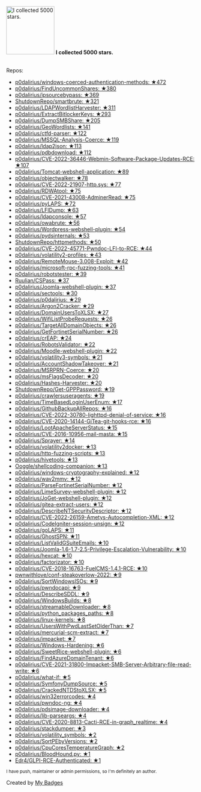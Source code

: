<img src="https://github.com/my-badges/my-badges/blob/master/src/all-badges/stars/stars-5000.png?raw=true" alt="I collected 5000 stars." title="I collected 5000 stars." width="128">
<strong>I collected 5000 stars.</strong>
<br><br>

Repos:

* <a href="https://github.com/p0dalirius/windows-coerced-authentication-methods">p0dalirius/windows-coerced-authentication-methods: ★472</a>
* <a href="https://github.com/p0dalirius/FindUncommonShares">p0dalirius/FindUncommonShares: ★380</a>
* <a href="https://github.com/p0dalirius/ipsourcebypass">p0dalirius/ipsourcebypass: ★369</a>
* <a href="https://github.com/ShutdownRepo/smartbrute">ShutdownRepo/smartbrute: ★321</a>
* <a href="https://github.com/p0dalirius/LDAPWordlistHarvester">p0dalirius/LDAPWordlistHarvester: ★311</a>
* <a href="https://github.com/p0dalirius/ExtractBitlockerKeys">p0dalirius/ExtractBitlockerKeys: ★293</a>
* <a href="https://github.com/p0dalirius/DumpSMBShare">p0dalirius/DumpSMBShare: ★205</a>
* <a href="https://github.com/p0dalirius/GeoWordlists">p0dalirius/GeoWordlists: ★141</a>
* <a href="https://github.com/p0dalirius/ctfd-parser">p0dalirius/ctfd-parser: ★122</a>
* <a href="https://github.com/p0dalirius/MSSQL-Analysis-Coerce">p0dalirius/MSSQL-Analysis-Coerce: ★119</a>
* <a href="https://github.com/p0dalirius/ldap2json">p0dalirius/ldap2json: ★113</a>
* <a href="https://github.com/p0dalirius/pdbdownload">p0dalirius/pdbdownload: ★112</a>
* <a href="https://github.com/p0dalirius/CVE-2022-36446-Webmin-Software-Package-Updates-RCE">p0dalirius/CVE-2022-36446-Webmin-Software-Package-Updates-RCE: ★107</a>
* <a href="https://github.com/p0dalirius/Tomcat-webshell-application">p0dalirius/Tomcat-webshell-application: ★89</a>
* <a href="https://github.com/p0dalirius/objectwalker">p0dalirius/objectwalker: ★78</a>
* <a href="https://github.com/p0dalirius/CVE-2022-21907-http.sys">p0dalirius/CVE-2022-21907-http.sys: ★77</a>
* <a href="https://github.com/p0dalirius/RDWAtool">p0dalirius/RDWAtool: ★75</a>
* <a href="https://github.com/p0dalirius/CVE-2021-43008-AdminerRead">p0dalirius/CVE-2021-43008-AdminerRead: ★75</a>
* <a href="https://github.com/p0dalirius/pyLAPS">p0dalirius/pyLAPS: ★72</a>
* <a href="https://github.com/p0dalirius/LFIDump">p0dalirius/LFIDump: ★63</a>
* <a href="https://github.com/p0dalirius/ldapconsole">p0dalirius/ldapconsole: ★57</a>
* <a href="https://github.com/p0dalirius/owabrute">p0dalirius/owabrute: ★56</a>
* <a href="https://github.com/p0dalirius/Wordpress-webshell-plugin">p0dalirius/Wordpress-webshell-plugin: ★54</a>
* <a href="https://github.com/p0dalirius/pydsinternals">p0dalirius/pydsinternals: ★53</a>
* <a href="https://github.com/ShutdownRepo/httpmethods">ShutdownRepo/httpmethods: ★50</a>
* <a href="https://github.com/p0dalirius/CVE-2022-45771-Pwndoc-LFI-to-RCE">p0dalirius/CVE-2022-45771-Pwndoc-LFI-to-RCE: ★44</a>
* <a href="https://github.com/p0dalirius/volatility2-profiles">p0dalirius/volatility2-profiles: ★43</a>
* <a href="https://github.com/p0dalirius/RemoteMouse-3.008-Exploit">p0dalirius/RemoteMouse-3.008-Exploit: ★42</a>
* <a href="https://github.com/p0dalirius/microsoft-rpc-fuzzing-tools">p0dalirius/microsoft-rpc-fuzzing-tools: ★41</a>
* <a href="https://github.com/p0dalirius/robotstester">p0dalirius/robotstester: ★39</a>
* <a href="https://github.com/Ruulian/CSPass">Ruulian/CSPass: ★37</a>
* <a href="https://github.com/p0dalirius/Joomla-webshell-plugin">p0dalirius/Joomla-webshell-plugin: ★37</a>
* <a href="https://github.com/p0dalirius/sectools">p0dalirius/sectools: ★30</a>
* <a href="https://github.com/p0dalirius/p0dalirius">p0dalirius/p0dalirius: ★29</a>
* <a href="https://github.com/p0dalirius/Argon2Cracker">p0dalirius/Argon2Cracker: ★29</a>
* <a href="https://github.com/p0dalirius/DomainUsersToXLSX">p0dalirius/DomainUsersToXLSX: ★27</a>
* <a href="https://github.com/p0dalirius/WifiListProbeRequests">p0dalirius/WifiListProbeRequests: ★26</a>
* <a href="https://github.com/p0dalirius/TargetAllDomainObjects">p0dalirius/TargetAllDomainObjects: ★26</a>
* <a href="https://github.com/p0dalirius/GetFortinetSerialNumber">p0dalirius/GetFortinetSerialNumber: ★26</a>
* <a href="https://github.com/p0dalirius/crEAP">p0dalirius/crEAP: ★24</a>
* <a href="https://github.com/p0dalirius/RobotsValidator">p0dalirius/RobotsValidator: ★22</a>
* <a href="https://github.com/p0dalirius/Moodle-webshell-plugin">p0dalirius/Moodle-webshell-plugin: ★22</a>
* <a href="https://github.com/p0dalirius/volatility3-symbols">p0dalirius/volatility3-symbols: ★21</a>
* <a href="https://github.com/p0dalirius/AccountShadowTakeover">p0dalirius/AccountShadowTakeover: ★21</a>
* <a href="https://github.com/p0dalirius/MSRPRN-Coerce">p0dalirius/MSRPRN-Coerce: ★20</a>
* <a href="https://github.com/p0dalirius/msFlagsDecoder">p0dalirius/msFlagsDecoder: ★20</a>
* <a href="https://github.com/p0dalirius/Hashes-Harvester">p0dalirius/Hashes-Harvester: ★20</a>
* <a href="https://github.com/ShutdownRepo/Get-GPPPassword">ShutdownRepo/Get-GPPPassword: ★19</a>
* <a href="https://github.com/p0dalirius/crawlersuseragents">p0dalirius/crawlersuseragents: ★19</a>
* <a href="https://github.com/p0dalirius/TimeBasedLoginUserEnum">p0dalirius/TimeBasedLoginUserEnum: ★17</a>
* <a href="https://github.com/p0dalirius/GithubBackupAllRepos">p0dalirius/GithubBackupAllRepos: ★16</a>
* <a href="https://github.com/p0dalirius/CVE-2022-30780-lighttpd-denial-of-service">p0dalirius/CVE-2022-30780-lighttpd-denial-of-service: ★16</a>
* <a href="https://github.com/p0dalirius/CVE-2020-14144-GiTea-git-hooks-rce">p0dalirius/CVE-2020-14144-GiTea-git-hooks-rce: ★16</a>
* <a href="https://github.com/p0dalirius/LootApacheServerStatus">p0dalirius/LootApacheServerStatus: ★15</a>
* <a href="https://github.com/p0dalirius/CVE-2016-10956-mail-masta">p0dalirius/CVE-2016-10956-mail-masta: ★15</a>
* <a href="https://github.com/p0dalirius/Sprayer">p0dalirius/Sprayer: ★14</a>
* <a href="https://github.com/p0dalirius/volatility2docker">p0dalirius/volatility2docker: ★13</a>
* <a href="https://github.com/p0dalirius/http-fuzzing-scripts">p0dalirius/http-fuzzing-scripts: ★13</a>
* <a href="https://github.com/p0dalirius/hivetools">p0dalirius/hivetools: ★13</a>
* <a href="https://github.com/Ooggle/shellcoding-companion">Ooggle/shellcoding-companion: ★13</a>
* <a href="https://github.com/p0dalirius/windows-cryptography-explained">p0dalirius/windows-cryptography-explained: ★12</a>
* <a href="https://github.com/p0dalirius/wav2mmv">p0dalirius/wav2mmv: ★12</a>
* <a href="https://github.com/p0dalirius/ParseFortinetSerialNumber">p0dalirius/ParseFortinetSerialNumber: ★12</a>
* <a href="https://github.com/p0dalirius/LimeSurvey-webshell-plugin">p0dalirius/LimeSurvey-webshell-plugin: ★12</a>
* <a href="https://github.com/p0dalirius/JoGet-webshell-plugin">p0dalirius/JoGet-webshell-plugin: ★12</a>
* <a href="https://github.com/p0dalirius/gitea-extract-users">p0dalirius/gitea-extract-users: ★12</a>
* <a href="https://github.com/p0dalirius/DescribeNTSecurityDescriptor">p0dalirius/DescribeNTSecurityDescriptor: ★12</a>
* <a href="https://github.com/p0dalirius/CVE-2022-26159-Ametys-Autocompletion-XML">p0dalirius/CVE-2022-26159-Ametys-Autocompletion-XML: ★12</a>
* <a href="https://github.com/p0dalirius/CodeIgniter-session-unsign">p0dalirius/CodeIgniter-session-unsign: ★12</a>
* <a href="https://github.com/p0dalirius/goLAPS">p0dalirius/goLAPS: ★11</a>
* <a href="https://github.com/p0dalirius/GhostSPN">p0dalirius/GhostSPN: ★11</a>
* <a href="https://github.com/p0dalirius/ListValidGSuiteEmails">p0dalirius/ListValidGSuiteEmails: ★10</a>
* <a href="https://github.com/p0dalirius/Joomla-1.6-1.7-2.5-Privilege-Escalation-Vulnerability">p0dalirius/Joomla-1.6-1.7-2.5-Privilege-Escalation-Vulnerability: ★10</a>
* <a href="https://github.com/p0dalirius/hexcat">p0dalirius/hexcat: ★10</a>
* <a href="https://github.com/p0dalirius/factorizator">p0dalirius/factorizator: ★10</a>
* <a href="https://github.com/p0dalirius/CVE-2018-16763-FuelCMS-1.4.1-RCE">p0dalirius/CVE-2018-16763-FuelCMS-1.4.1-RCE: ★10</a>
* <a href="https://github.com/pwnwithlove/conf-steakoverlow-2022">pwnwithlove/conf-steakoverlow-2022: ★9</a>
* <a href="https://github.com/p0dalirius/SortWindowsISOs">p0dalirius/SortWindowsISOs: ★9</a>
* <a href="https://github.com/p0dalirius/pwndocapi">p0dalirius/pwndocapi: ★9</a>
* <a href="https://github.com/p0dalirius/DescribeSDDL">p0dalirius/DescribeSDDL: ★9</a>
* <a href="https://github.com/p0dalirius/WindowsBuilds">p0dalirius/WindowsBuilds: ★8</a>
* <a href="https://github.com/p0dalirius/streamableDownloader">p0dalirius/streamableDownloader: ★8</a>
* <a href="https://github.com/p0dalirius/python_packages_paths">p0dalirius/python_packages_paths: ★8</a>
* <a href="https://github.com/p0dalirius/linux-kernels">p0dalirius/linux-kernels: ★8</a>
* <a href="https://github.com/p0dalirius/UsersWithPwdLastSetOlderThan">p0dalirius/UsersWithPwdLastSetOlderThan: ★7</a>
* <a href="https://github.com/p0dalirius/mercurial-scm-extract">p0dalirius/mercurial-scm-extract: ★7</a>
* <a href="https://github.com/p0dalirius/impacket">p0dalirius/impacket: ★7</a>
* <a href="https://github.com/p0dalirius/Windows-Hardening">p0dalirius/Windows-Hardening: ★6</a>
* <a href="https://github.com/p0dalirius/SweetRice-webshell-plugin">p0dalirius/SweetRice-webshell-plugin: ★6</a>
* <a href="https://github.com/p0dalirius/FindAzureDomainTenant">p0dalirius/FindAzureDomainTenant: ★6</a>
* <a href="https://github.com/p0dalirius/CVE-2021-31800-Impacket-SMB-Server-Arbitrary-file-read-write">p0dalirius/CVE-2021-31800-Impacket-SMB-Server-Arbitrary-file-read-write: ★6</a>
* <a href="https://github.com/p0dalirius/what-if">p0dalirius/what-if: ★5</a>
* <a href="https://github.com/p0dalirius/SymfonyDumpSource">p0dalirius/SymfonyDumpSource: ★5</a>
* <a href="https://github.com/p0dalirius/CrackedNTDStoXLSX">p0dalirius/CrackedNTDStoXLSX: ★5</a>
* <a href="https://github.com/p0dalirius/win32errorcodes">p0dalirius/win32errorcodes: ★4</a>
* <a href="https://github.com/p0dalirius/pwndoc-ng">p0dalirius/pwndoc-ng: ★4</a>
* <a href="https://github.com/p0dalirius/pdsimage-downloader">p0dalirius/pdsimage-downloader: ★4</a>
* <a href="https://github.com/p0dalirius/lib-parseargs">p0dalirius/lib-parseargs: ★4</a>
* <a href="https://github.com/p0dalirius/CVE-2020-8813-Cacti-RCE-in-graph_realtime">p0dalirius/CVE-2020-8813-Cacti-RCE-in-graph_realtime: ★4</a>
* <a href="https://github.com/p0dalirius/stackdumper">p0dalirius/stackdumper: ★3</a>
* <a href="https://github.com/p0dalirius/volatility_symbols">p0dalirius/volatility_symbols: ★2</a>
* <a href="https://github.com/p0dalirius/SortPEbyVersions">p0dalirius/SortPEbyVersions: ★2</a>
* <a href="https://github.com/p0dalirius/CpuCoresTemperatureGraph">p0dalirius/CpuCoresTemperatureGraph: ★2</a>
* <a href="https://github.com/p0dalirius/BloodHound.py">p0dalirius/BloodHound.py: ★1</a>
* <a href="https://github.com/Edr4/GLPI-RCE-Authenticated">Edr4/GLPI-RCE-Authenticated: ★1</a>

<sup>I have push, maintainer or admin permissions, so I'm definitely an author.<sup>



Created by <a href="https://github.com/my-badges/my-badges">My Badges</a>